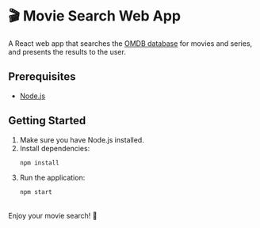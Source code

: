 # 🎬 Movie Search Web App

A React web app that searches the [OMDB database](http://www.omdbapi.com/) for movies and series, and presents the results to the user.

## Prerequisites

- [Node.js](https://nodejs.org/)

## Getting Started

1. Make sure you have Node.js installed.
2. Install dependencies:
   ```bash
   npm install
   ```
3. Run the application:
   ```bash
   npm start
   ```
\
Enjoy your movie search! 🍿
